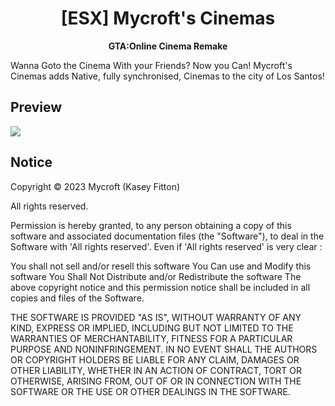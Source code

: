 <h1 align='center'>[ESX] Mycroft's Cinemas</a></h1><p align='center'><b>GTA:Online Cinema Remake</b></h5>

Wanna Goto the Cinema With your Friends? Now you Can! Mycroft's Cinemas adds Native, fully synchronised, Cinemas to the city of Los Santos!

## Preview
[![](https://cdn.discordapp.com/attachments/836342197565521960/1062502570691670107/image.png)](https://streamable.com/e/woxpwq)
## Notice

Copyright © 2023 Mycroft (Kasey Fitton)

All rights reserved.

Permission is hereby granted, to any person obtaining a copy
of this software and associated documentation files (the "Software"), to deal
in the Software with 'All rights reserved'. Even if 'All rights reserved' is very clear :

  You shall not sell and/or resell this software
  You Can use and Modify this software
  You Shall Not Distribute and/or Redistribute the software
  The above copyright notice and this permission notice shall be included in all copies and files of the Software.

THE SOFTWARE IS PROVIDED "AS IS", WITHOUT WARRANTY OF ANY KIND, EXPRESS OR
IMPLIED, INCLUDING BUT NOT LIMITED TO THE WARRANTIES OF MERCHANTABILITY,
FITNESS FOR A PARTICULAR PURPOSE AND NONINFRINGEMENT. IN NO EVENT SHALL THE
AUTHORS OR COPYRIGHT HOLDERS BE LIABLE FOR ANY CLAIM, DAMAGES OR OTHER
LIABILITY, WHETHER IN AN ACTION OF CONTRACT, TORT OR OTHERWISE, ARISING FROM,
OUT OF OR IN CONNECTION WITH THE SOFTWARE OR THE USE OR OTHER DEALINGS IN THE
SOFTWARE.
